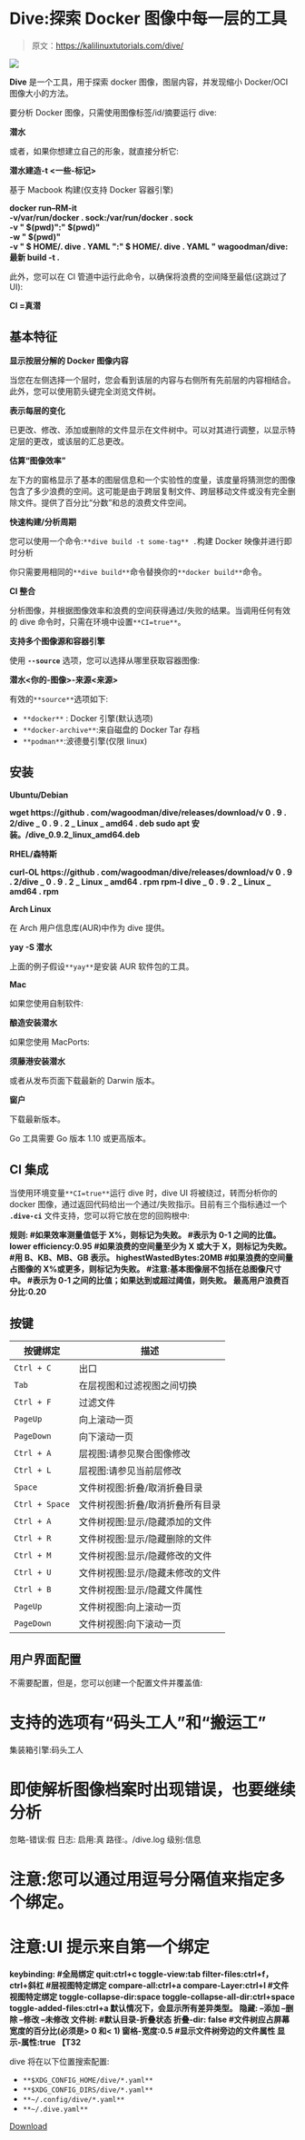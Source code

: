 # Dive:探索 Docker 图像中每一层的工具

> 原文：<https://kalilinuxtutorials.com/dive/>

[![](img//807b09c283dca39c2e6f926f93413492.png)](https://blogger.googleusercontent.com/img/a/AVvXsEj7b27_2bmkaQ7pRT8mAdVFs18hY9YM5-Jr2ek11_qm7GoODChKycaiiyQPdkM6wN6tC0zhkxinGG8dXnsP04TRSQv9_HuLLUOcirJfN0oSoRikD2GxlqFwK5sU8YmCFIh2JxGDgqDAFWXLfSWsZZyDxXEzhEFUwmi3mcoAtybIgU5HEdWvsiBlXWHk=s676)

**Dive** 是一个工具，用于探索 docker 图像，图层内容，并发现缩小 Docker/OCI 图像大小的方法。

要分析 Docker 图像，只需使用图像标签/id/摘要运行 dive:

**潜水<your-image-tag>**

或者，如果你想建立自己的形象，就直接分析它:

**潜水建造-t <一些-标记>**

基于 Macbook 构建(仅支持 Docker 容器引擎)

**docker run–RM-it \
-v/var/run/docker . sock:/var/run/docker . sock \
-v " $(pwd)":" $(pwd)" \
-w " $(pwd)" \
-v " $ HOME/. dive . YAML ":" $ HOME/. dive . YAML "
wagoodman/dive:最新 build -t .**

此外，您可以在 CI 管道中运行此命令，以确保将浪费的空间降至最低(这跳过了 UI):

**CI =真潜<your-image>**

## 基本特征

**显示按层分解的 Docker 图像内容**

当您在左侧选择一个层时，您会看到该层的内容与右侧所有先前层的内容相结合。此外，您可以使用箭头键完全浏览文件树。

**表示每层的变化**

已更改、修改、添加或删除的文件显示在文件树中。可以对其进行调整，以显示特定层的更改，或该层的汇总更改。

**估算“图像效率”**

左下方的窗格显示了基本的图层信息和一个实验性的度量，该度量将猜测您的图像包含了多少浪费的空间。这可能是由于跨层复制文件、跨层移动文件或没有完全删除文件。提供了百分比“分数”和总的浪费文件空间。

**快速构建/分析周期**

您可以使用一个命令:`**dive build -t some-tag** .`构建 Docker 映像并进行即时分析

你只需要用相同的`**dive build**`命令替换你的`**docker build**`命令。

**CI 整合**

分析图像，并根据图像效率和浪费的空间获得通过/失败的结果。当调用任何有效的 dive 命令时，只需在环境中设置`**CI=true**`。

**支持多个图像源和容器引擎**

使用 **`--source`** 选项，您可以选择从哪里获取容器图像:

**潜水<你的-图像>-来源<来源>**

有效的`**source**`选项如下:

*   `**docker**` : Docker 引擎(默认选项)
*   `**docker-archive**`:来自磁盘的 Docker Tar 存档
*   `**podman**`:波德曼引擎(仅限 linux)

## 安装

**Ubuntu/Debian**

**wget https://github . com/wagoodman/dive/releases/download/v 0 . 9 . 2/dive _ 0 . 9 . 2 _ Linux _ amd64 . deb
sudo apt 安装。/dive_0.9.2_linux_amd64.deb**

**RHEL/森特斯**

**curl-OL https://github . com/wagoodman/dive/releases/download/v 0 . 9 . 2/dive _ 0 . 9 . 2 _ Linux _ amd64 . rpm
rpm-I dive _ 0 . 9 . 2 _ Linux _ amd64 . rpm**

**Arch Linux**

在 Arch 用户信息库(AUR)中作为 dive 提供。

**yay -S 潜水**

上面的例子假设`**yay**`是安装 AUR 软件包的工具。

**Mac**

如果您使用自制软件:

**酿造安装潜水**

如果您使用 MacPorts:

**须藤港安装潜水**

或者从发布页面下载最新的 Darwin 版本。

**窗户**

下载最新版本。

Go 工具需要 Go 版本 1.10 或更高版本。

## CI 集成

当使用环境变量`**CI=true**`运行 dive 时，dive UI 将被绕过，转而分析你的 docker 图像，通过返回代码给出一个通过/失败指示。目前有三个指标通过一个 **`.dive-ci`** 文件支持，您可以将它放在您的回购根中:

**规则:
#如果效率测量值低于 X%，则标记为失败。
#表示为 0-1 之间的比值。
lower efficiency:0.95
#如果浪费的空间量至少为 X 或大于 X，则标记为失败。
#用 B、KB、MB、GB 表示。
highestWastedBytes:20MB
#如果浪费的空间量占图像的 X%或更多，则标记为失败。
#注意:基本图像层不包括在总图像尺寸中。
#表示为 0-1 之间的比值；如果达到或超过阈值，则失败。
最高用户浪费百分比:0.20**

## 按键

| 按键绑定 | 描述 |
| --- | --- |
| `Ctrl + C` | 出口 |
| `Tab` | 在层视图和过滤视图之间切换 |
| `Ctrl + F` | 过滤文件 |
| `PageUp` | 向上滚动一页 |
| `PageDown` | 向下滚动一页 |
| `Ctrl + A` | 层视图:请参见聚合图像修改 |
| `Ctrl + L` | 层视图:请参见当前层修改 |
| `Space` | 文件树视图:折叠/取消折叠目录 |
| `Ctrl + Space` | 文件树视图:折叠/取消折叠所有目录 |
| `Ctrl + A` | 文件树视图:显示/隐藏添加的文件 |
| `Ctrl + R` | 文件树视图:显示/隐藏删除的文件 |
| `Ctrl + M` | 文件树视图:显示/隐藏修改的文件 |
| `Ctrl + U` | 文件树视图:显示/隐藏未修改的文件 |
| `Ctrl + B` | 文件树视图:显示/隐藏文件属性 |
| `PageUp` | 文件树视图:向上滚动一页 |
| `PageDown` | 文件树视图:向下滚动一页 |

## 用户界面配置

不需要配置，但是，您可以创建一个配置文件并覆盖值:

# 支持的选项有“码头工人”和“搬运工”

集装箱引擎:码头工人

# 即使解析图像档案时出现错误，也要继续分析

忽略-错误:假
日志:
启用:真
路径:。/dive.log
级别:信息

# 注意:您可以通过用逗号分隔值来指定多个绑定。

# 注意:UI 提示来自第一个绑定

**keybinding:
#全局绑定
quit:ctrl+c
toggle-view:tab
filter-files:ctrl+f，ctrl+斜杠
#层视图特定绑定
compare-all:ctrl+a
compare-Layer:ctrl+l
#文件视图特定绑定
toggle-collapse-dir:space
toggle-collapse-all-dir:ctrl+space
toggle-added-files:ctrl+a
默认情况下，会显示所有差异类型。
隐藏:
–添加
–删除
–修改
–未修改
文件树:
#默认目录-折叠状态
折叠-dir: false
#文件树应占屏幕宽度的百分比(必须是> 0 和< 1)
窗格-宽度:0.5
#显示文件树旁边的文件属性
显示-属性:true 【T32**

dive 将在以下位置搜索配置:

*   `**$XDG_CONFIG_HOME/dive/*.yaml**`
*   `**$XDG_CONFIG_DIRS/dive/*.yaml**`
*   `**~/.config/dive/*.yaml**`
*   `**~/.dive.yaml**`

[Download](https://github.com/wagoodman/dive)